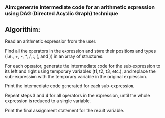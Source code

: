 ### Aim:generate intermediate code for an arithmetic expression using DAG (Directed Acyclic Graph) technique

## Algorithim:
Read an arithmetic expression from the user.

Find all the operators in the expression and store their positions and types (i.e., +, -, *, /, :, (, and )) in an array of structures.

For each operator, generate the intermediate code for the sub-expression to its left and right using temporary variables (t1, t2, t3, etc.), and replace the sub-expression with the temporary variable in the original expression.

Print the intermediate code generated for each sub-expression.

Repeat steps 3 and 4 for all operators in the expression, until the whole expression is reduced to a single variable.

Print the final assignment statement for the result variable.
